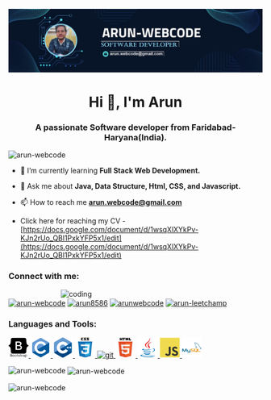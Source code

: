 ![logo](https://github.com/Arun-webcode/Arun-webcode/blob/main/Arunlogo.jpeg?raw=true)

<h1 align="center">Hi 👋, I'm Arun</h1>
<h3 align="center">A passionate Software developer from Faridabad-Haryana(India).</h3>

<p align="left"> <img src="https://komarev.com/ghpvc/?username=arun-webcode&label=Profile%20views&color=0e75b6&style=flat" alt="arun-webcode" /> </p>

- 🌱 I’m currently learning **Full Stack Web Development.**

- 💬 Ask me about **Java, Data Structure, Html, CSS, and Javascript.**

- 📫 How to reach me **arun.webcode@gmail.com**

- Click here for reaching my CV - [https://docs.google.com/document/d/1wsqXlXYkPv-KJn2rUo_QBl1PxkYFP5x1/edit](https://docs.google.com/document/d/1wsqXlXYkPv-KJn2rUo_QBl1PxkYFP5x1/edit)

<h3 align="left">Connect with me:</h3>
<img align="right" alt="coding" width="400" src="https://user-images.githubusercontent.com/69011963/137184767-79a13ec7-1bb3-4341-a6da-3a149c9c159a.gif">
<p align="left">
<a href="https://codepen.io/arun-webcode" target="blank"><img align="center" src="https://raw.githubusercontent.com/rahuldkjain/github-profile-readme-generator/master/src/images/icons/Social/codepen.svg" alt="arun-webcode" height="30" width="40" /></a>
<a href="https://twitter.com/arun8586" target="blank"><img align="center" src="https://raw.githubusercontent.com/rahuldkjain/github-profile-readme-generator/master/src/images/icons/Social/twitter.svg" alt="arun8586" height="30" width="40" /></a>
<a href="https://linkedin.com/in/arunwebcode" target="blank"><img align="center" src="https://raw.githubusercontent.com/rahuldkjain/github-profile-readme-generator/master/src/images/icons/Social/linked-in-alt.svg" alt="arunwebcode" height="30" width="40" /></a>
<a href="https://www.leetcode.com/arun-leetchamp" target="blank"><img align="center" src="https://raw.githubusercontent.com/rahuldkjain/github-profile-readme-generator/master/src/images/icons/Social/leet-code.svg" alt="arun-leetchamp" height="30" width="40" /></a>
</p>

<h3 align="left">Languages and Tools:</h3>
<p align="left"> <a href="https://getbootstrap.com" target="_blank" rel="noreferrer"> <img src="https://raw.githubusercontent.com/devicons/devicon/master/icons/bootstrap/bootstrap-plain-wordmark.svg" alt="bootstrap" width="40" height="40"/> </a> <a href="https://www.cprogramming.com/" target="_blank" rel="noreferrer"> <img src="https://raw.githubusercontent.com/devicons/devicon/master/icons/c/c-original.svg" alt="c" width="40" height="40"/> </a> <a href="https://www.w3schools.com/cpp/" target="_blank" rel="noreferrer"> <img src="https://raw.githubusercontent.com/devicons/devicon/master/icons/cplusplus/cplusplus-original.svg" alt="cplusplus" width="40" height="40"/> </a> <a href="https://www.w3schools.com/css/" target="_blank" rel="noreferrer"> <img src="https://raw.githubusercontent.com/devicons/devicon/master/icons/css3/css3-original-wordmark.svg" alt="css3" width="40" height="40"/> </a> <a href="https://git-scm.com/" target="_blank" rel="noreferrer"> <img src="https://www.vectorlogo.zone/logos/git-scm/git-scm-icon.svg" alt="git" width="40" height="40"/> </a> <a href="https://www.w3.org/html/" target="_blank" rel="noreferrer"> <img src="https://raw.githubusercontent.com/devicons/devicon/master/icons/html5/html5-original-wordmark.svg" alt="html5" width="40" height="40"/> </a> <a href="https://www.java.com" target="_blank" rel="noreferrer"> <img src="https://raw.githubusercontent.com/devicons/devicon/master/icons/java/java-original.svg" alt="java" width="40" height="40"/> </a> <a href="https://developer.mozilla.org/en-US/docs/Web/JavaScript" target="_blank" rel="noreferrer"> <img src="https://raw.githubusercontent.com/devicons/devicon/master/icons/javascript/javascript-original.svg" alt="javascript" width="40" height="40"/> </a> <a href="https://www.mysql.com/" target="_blank" rel="noreferrer"> <img src="https://raw.githubusercontent.com/devicons/devicon/master/icons/mysql/mysql-original-wordmark.svg" alt="mysql" width="40" height="40"/> </a> </p>

<p><img align="left" src="https://github-readme-stats.vercel.app/api/top-langs?username=arun-webcode&show_icons=true&locale=en&layout=compact" alt="arun-webcode" /></p>

<p>&nbsp;<img align="center" src="https://github-readme-stats.vercel.app/api?username=arun-webcode&show_icons=true&locale=en" alt="arun-webcode" /></p>

<p><img align="center" src="https://github-readme-streak-stats.herokuapp.com/?user=arun-webcode&" alt="arun-webcode" /></p>
